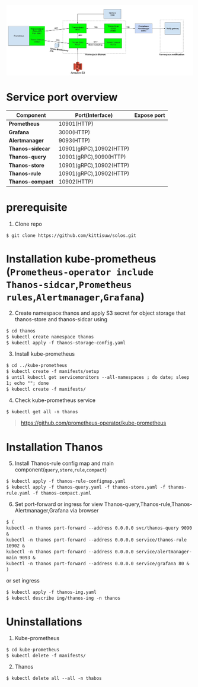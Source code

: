 ![Overview](https://github.com/kittisuw/solos/blob/master/thanos/img/overview.jpg)
# Service port overview
Component | Port(Interface) | Expose port
------------ | ------------- | -------------
**Prometheus** | 10901(HTTP) | 
**Grafana** | 3000(HTTP) | 
**Alertmanager**| 9093(HTTP) | 
**Thanos-sidecar** | 10901(gRPC),10902(HTTP) | 
**Thanos-query** | 10901(gRPC),9090(HTTP) | 
**Thanos-store** | 10901(gRPC),10902(HTTP) | 
**Thanos-rule** | 10901(gRPC),10902(HTTP) | 
**Thanos-compact** | 10902(HTTP) | 

# prerequisite
1. Clone repo
```
$ git clone https://github.com/kittisuw/solos.git
```
# Installation kube-prometheus (`Prometheus-operator include Thanos-sidcar`,`Prometheus rules`,`Alertmanager`,`Grafana`)
2. Create namespace:thanos and apply S3 secret for object storage that thanos-store and thanos-sidcar using
``` 
$ cd thanos
$ kubectl create namespace thanos
$ kubectl apply -f thanos-storage-config.yaml
``` 
3. Install kube-prometheus
```
$ cd ../kube-prometheus
$ kubectl create -f manifests/setup
$ until kubectl get servicemonitors --all-namespaces ; do date; sleep 1; echo ""; done
$ kubectl create -f manifests/
``` 
4. Check kube-prometheus service
``` 
$ kubectl get all -n thanos
```
> https://github.com/prometheus-operator/kube-prometheus
# Installation Thanos
5. Install Thanos-rule config map and main component(`query`,`store`,`rule`,`compact`)
``` 
$ kubectl apply -f thanos-rule-configmap.yaml
$ kubectl apply -f thanos-query.yaml -f thanos-store.yaml -f thanos-rule.yaml -f thanos-compact.yaml
``` 
6. Set port-forward or ingress for view Thanos-query,Thanos-rule,Thanos-Alertmanager,Grafana via browser
``` 
$ (
kubectl -n thanos port-forward --address 0.0.0.0 svc/thanos-query 9090 &
kubectl -n thanos port-forward --address 0.0.0.0 service/thanos-rule 10902 &
kubectl -n thanos port-forward --address 0.0.0.0 service/alertmanager-main 9093 &
kubectl -n thanos port-forward --address 0.0.0.0 service/grafana 80 & 
)
```
or set ingress
```
$ kubectl apply -f thanos-ing.yaml
$ kubectl describe ing/thanos-ing -n thanos
```
# Uninstallations
1. Kube-prometheus
```
$ cd kube-prometheus
$ kubectl delete -f manifests/
```
2. Thanos
```
$ kubectl delete all --all -n thabos
```
